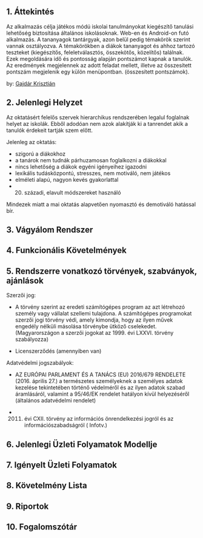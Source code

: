 ## 1. Áttekintés

Az alkalmazás célja játékos módú iskolai tanulmányokat kiegészítő tanulási lehetőség biztosítása általános iskolásoknak.
Web-en és Android-on futó alkalmazás. A tananyagok tantárgyak, azon belül pedig témakörök szerint vannak osztályozva. A témakörökben a diákok tananyagot és ahhoz tartozó teszteket (kiegészítős, feleletválasztós, összekötős, közelítős) találnak. Ezek megoldására idő és pontosság alapján pontszámot kapnak a tanulók. Az eredmények megjelennek az adott feladat mellett, illetve az összesített pontszám megjelenik egy külön menüpontban. (összesített pontszámok).

by: [Gajdár Krisztián](https://www.github.com/gajdikuka)

## 2. Jelenlegi Helyzet
Az oktatásért felelős szervek hierarchikus rendszerében legalul foglalnak helyet az iskolák. Ebből adodóan nem azok alakítják ki a tanrendet akik a tanulók érdekeit tartják szem előtt.

Jelenleg az oktatás:
* szigorú a diákokhoz
* a tanárok nem tudnák párhuzamosan foglalkozni a diákokkal
* nincs lehetőség a diákok egyéni igényeihez igazodni
* lexikális tudásközpontú, stresszes, nem motiváló, nem játékos
* elméleti alapú, nagyon kevés gyakorlattal
* 20. századi, elavult módszereket használó

Mindezek miatt a mai oktatás alapvetően nyomasztó és demotiváló hatással bír.

## 3. Vágyálom Rendszer 

## 4. Funkcionális Követelmények

## 5. Rendszerre vonatkozó törvények, szabványok, ajánlások

Szerzői jog:
* A törvény szerint az eredeti számítógépes program az azt létrehozó személy vagy vállalat szellemi tulajdona. A számítógépes programokat szerzői jogi törvény védi, amely kimondja, hogy az ilyen művek engedély nélküli másolása törvénybe ütköző cselekedet. (Magyarországon a szerzői jogokat az 1999. évi LXXVI. törvény szabályozza)

* Licenszerződés (amennyiben van)

Adatvédelmi jogszabályok:
* AZ EURÓPAI PARLAMENT ÉS A TANÁCS (EU) 2016/679 RENDELETE
(2016. április 27.)
a természetes személyeknek a személyes adatok kezelése tekintetében történő védelméről és az ilyen adatok szabad áramlásáról, valamint a 95/46/EK rendelet hatályon kívül helyezéséről (általános adatvédelmi rendelet)

* 2011. évi CXII. törvény az információs önrendelkezési jogról és az információszabadságról ( Infotv.)

## 6. Jelenlegi Üzleti Folyamatok Modellje

## 7. Igényelt Üzleti Folyamatok

## 8. Követelmény Lista

## 9. Riportok

## 10. Fogalomszótár
